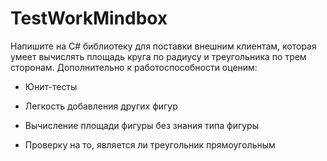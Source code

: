 # TestWorkMindbox
Напишите на C# библиотеку для поставки внешним клиентам, которая умеет вычислять площадь круга по радиусу и треугольника по трем сторонам. Дополнительно к работоспособности оценим:
 - Юнит-тесты

 - Легкость добавления других фигур

 - Вычисление площади фигуры без знания типа фигуры

 - Проверку на то, является ли треугольник прямоугольным
